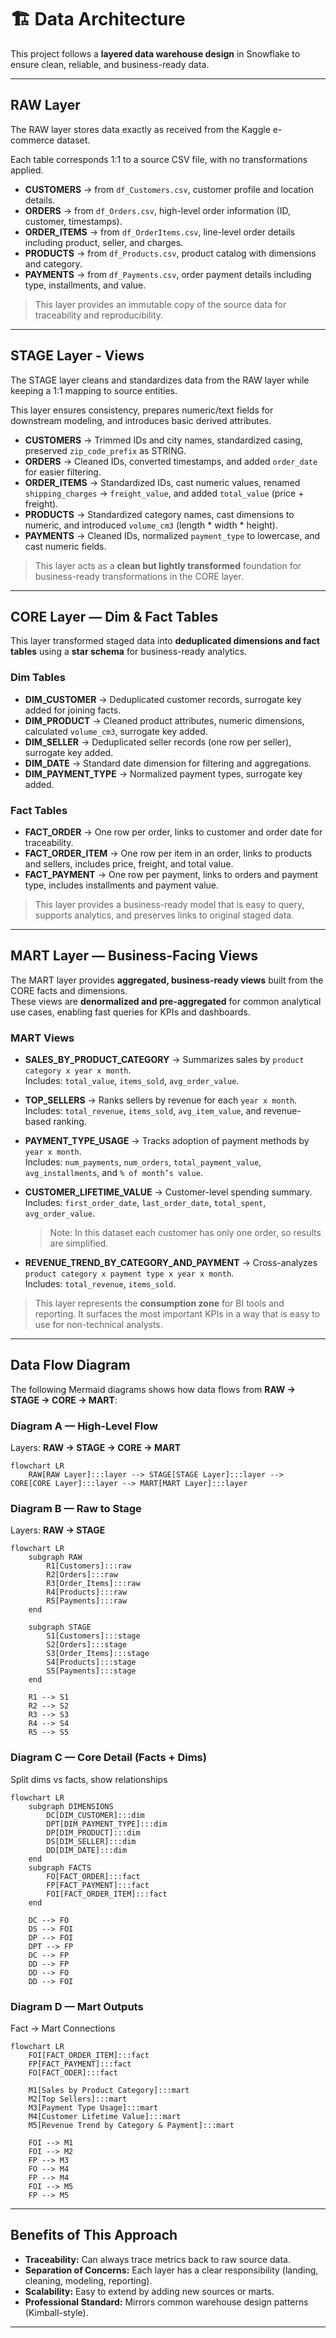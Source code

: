 # 🏗️ Data Architecture

This project follows a **layered data warehouse design** in Snowflake to ensure clean, reliable, and business-ready data.  

---
## RAW Layer
The RAW layer stores data exactly as received from the Kaggle e-commerce dataset. 

Each table corresponds 1:1 to a source CSV file, with no transformations applied.

- **CUSTOMERS**   → from `df_Customers.csv`,  customer profile and location details.  
- **ORDERS**      → from `df_Orders.csv`,     high-level order information (ID, customer, timestamps).  
- **ORDER_ITEMS** → from `df_OrderItems.csv`, line-level order details including product, seller, and charges.  
- **PRODUCTS**    → from `df_Products.csv`,   product catalog with dimensions and category.  
- **PAYMENTS**    → from `df_Payments.csv`,   order payment details including type, installments, and value.  

> This layer provides an immutable copy of the source data for traceability and reproducibility.
---
## STAGE Layer - Views
The STAGE layer cleans and standardizes data from the RAW layer while keeping a 1:1 mapping to source entities.  

This layer ensures consistency, prepares numeric/text fields for downstream modeling, and introduces basic derived attributes.


- **CUSTOMERS** → Trimmed IDs and city names, standardized casing, preserved `zip_code_prefix` as STRING.  
- **ORDERS** → Cleaned IDs, converted timestamps, and added `order_date` for easier filtering.  
- **ORDER_ITEMS** → Standardized IDs, cast numeric values, renamed `shipping_charges` → `freight_value`, and added `total_value` (price + freight).  
- **PRODUCTS** → Standardized category names, cast dimensions to numeric, and introduced `volume_cm3` (length * width * height).  
- **PAYMENTS** → Cleaned IDs, normalized `payment_type` to lowercase, and cast numeric fields.  

> This layer acts as a **clean but lightly transformed** foundation for business-ready transformations in the CORE layer.

---
## CORE Layer — Dim & Fact Tables
This layer transformed staged data into **deduplicated dimensions and fact tables** using a **star schema** for business-ready analytics.

### Dim Tables
- **DIM_CUSTOMER** → Deduplicated customer records, surrogate key added for joining facts.
- **DIM_PRODUCT** → Cleaned product attributes, numeric dimensions, calculated `volume_cm3`, surrogate key added. 
- **DIM_SELLER** → Deduplicated seller records (one row per seller), surrogate key added. 
- **DIM_DATE** → Standard date dimension for filtering and aggregations. 
- **DIM_PAYMENT_TYPE** → Normalized payment types, surrogate key added.

### Fact Tables
- **FACT_ORDER** → One row per order, links to customer and order date for traceability.
- **FACT_ORDER_ITEM** → One row per item in an order, links to products and sellers, includes price, freight, and total value.
- **FACT_PAYMENT** → One row per payment, links to orders and payment type, includes installments and payment value.

> This layer provides a business-ready model that is easy to query, supports analytics, and preserves links to original staged data.
---
## MART Layer — Business-Facing Views

The MART layer provides **aggregated, business-ready views** built from the CORE facts and dimensions.  
These views are **denormalized and pre-aggregated** for common analytical use cases, enabling fast queries for KPIs and dashboards.  

### MART Views
- **SALES_BY_PRODUCT_CATEGORY** → Summarizes sales by `product category x year x month`.  
  Includes: `total_value`, `items_sold`, `avg_order_value`.  

- **TOP_SELLERS** → Ranks sellers by revenue for each `year x month`.  
  Includes: `total_revenue`, `items_sold`, `avg_item_value`, and revenue-based ranking.  

- **PAYMENT_TYPE_USAGE** → Tracks adoption of payment methods by `year x month`.  
  Includes: `num_payments`, `num_orders`, `total_payment_value`, `avg_installments`, and `% of month’s value`.  

- **CUSTOMER_LIFETIME_VALUE** → Customer-level spending summary.  
  Includes: `first_order_date`, `last_order_date`, `total_spent`, `avg_order_value`.  
  > Note: In this dataset each customer has only one order, so results are simplified.  

- **REVENUE_TREND_BY_CATEGORY_AND_PAYMENT** → Cross-analyzes `product category x payment type x year x month`.  
  Includes: `total_revenue`, `items_sold`.  

> This layer represents the **consumption zone** for BI tools and reporting. It surfaces the most important KPIs in a way that is easy to use for non-technical analysts.

---
## Data Flow Diagram

The following Mermaid diagrams shows how data flows from **RAW → STAGE → CORE → MART**:  

### Diagram A — High-Level Flow

Layers: **RAW -> STAGE -> CORE -> MART**

```mermaid
flowchart LR
    RAW[RAW Layer]:::layer --> STAGE[STAGE Layer]:::layer --> CORE[CORE Layer]:::layer --> MART[MART Layer]:::layer
```

### Diagram B — Raw to Stage

Layers: **RAW -> STAGE**

```mermaid
flowchart LR 
    subgraph RAW
        R1[Customers]:::raw
        R2[Orders]:::raw
        R3[Order_Items]:::raw
        R4[Products]:::raw
        R5[Payments]:::raw
    end

    subgraph STAGE
        S1[Customers]:::stage
        S2[Orders]:::stage
        S3[Order_Items]:::stage
        S4[Products]:::stage
        S5[Payments]:::stage
    end

    R1 --> S1
    R2 --> S2
    R3 --> S3
    R4 --> S4
    R5 --> S5

```
### Diagram C — Core Detail (Facts + Dims)

Split dims vs facts, show relationships

```mermaid
flowchart LR
    subgraph DIMENSIONS
        DC[DIM_CUSTOMER]:::dim
        DPT[DIM_PAYMENT_TYPE]:::dim
        DP[DIM_PRODUCT]:::dim
        DS[DIM_SELLER]:::dim
        DD[DIM_DATE]:::dim
    end
    subgraph FACTS
        FO[FACT_ORDER]:::fact
        FP[FACT_PAYMENT]:::fact
        FOI[FACT_ORDER_ITEM]:::fact
    end

    DC --> FO
    DS --> FOI
    DP --> FOI
    DPT --> FP
    DC --> FP
    DD --> FP
    DD --> FO
    DD --> FOI

```

### Diagram D — Mart Outputs

Fact -> Mart Connections

```mermaid
flowchart LR
    FOI[FACT_ORDER_ITEM]:::fact
    FP[FACT_PAYMENT]:::fact
    FO[FACT_ODER]:::fact

    M1[Sales by Product Category]:::mart
    M2[Top Sellers]:::mart
    M3[Payment Type Usage]:::mart
    M4[Customer Lifetime Value]:::mart
    M5[Revenue Trend by Category & Payment]:::mart

    FOI --> M1
    FOI --> M2
    FP --> M3
    FO --> M4
    FP --> M4 
    FOI --> M5
    FP --> M5

```

---
## Benefits of This Approach
- **Traceability:** Can always trace metrics back to raw source data.  
- **Separation of Concerns:** Each layer has a clear responsibility (landing, cleaning, modeling, reporting).  
- **Scalability:** Easy to extend by adding new sources or marts.  
- **Professional Standard:** Mirrors common warehouse design patterns (Kimball-style).
---
